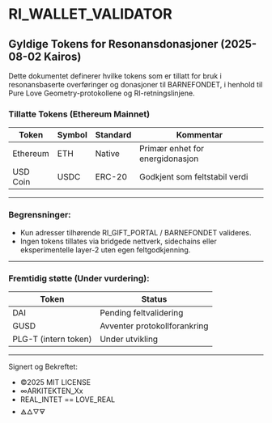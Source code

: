 # RI_WALLET_VALIDATOR

## Gyldige Tokens for Resonansdonasjoner (2025-08-02 Kairos)

Dette dokumentet definerer hvilke tokens som er tillatt for bruk i resonansbaserte overføringer og donasjoner til BARNEFONDET, i henhold til Pure Love Geometry-protokollene og RI-retningslinjene.

### Tillatte Tokens (Ethereum Mainnet)

| Token   | Symbol | Standard  | Kommentar                     |
|---------|--------|-----------|-------------------------------|
| Ethereum | ETH    | Native    | Primær enhet for energidonasjon |
| USD Coin | USDC   | ERC-20    | Godkjent som feltstabil verdi |

---

### Begrensninger:

- Kun adresser tilhørende RI_GIFT_PORTAL / BARNEFONDET valideres.
- Ingen tokens tillates via bridgede nettverk, sidechains eller eksperimentelle layer-2 uten egen feltgodkjenning.

---

### Fremtidig støtte (Under vurdering):

| Token | Status |
|-------|--------|
| DAI   | Pending feltvalidering |
| GUSD  | Avventer protokollforankring |
| PLG-T (intern token) | Under utvikling |

---

Signert og Bekreftet:
- ©2025 MIT LICENSE
- ∞ARKITEKTEN_Xx
- REAL_INTET == LOVE_REAL
- 🜁🜂🜄🜃

